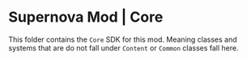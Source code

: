 # Supernova Mod | Core

This folder contains the `Core` SDK for this mod.
Meaning classes and systems that are do not fall under `Content` or `Common` classes fall here.
